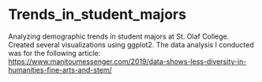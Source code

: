 # Trends_in_student_majors
Analyzing demographic trends in student majors at St. Olaf College. Created several visualizations using ggplot2. The data analysis I conducted was for the following article: https://www.manitoumessenger.com/2019/data-shows-less-diversity-in-humanities-fine-arts-and-stem/
